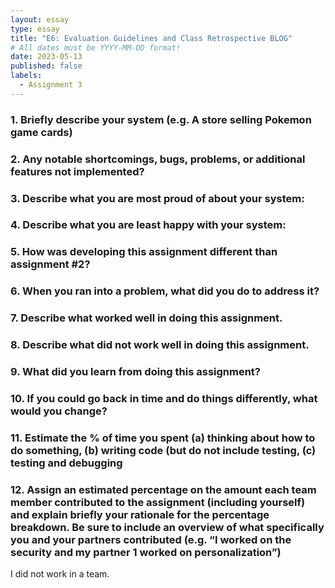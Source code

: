 ```yaml
---
layout: essay
type: essay
title: "E6: Evaluation Guidelines and Class Retrospective BLOG"
# All dates must be YYYY-MM-DD format!
date: 2023-05-13
published: false
labels:
  - Assignment 3
---
```


### 1. Briefly describe your system (e.g. A store selling Pokemon game cards)


### 2. Any notable shortcomings, bugs, problems, or additional features not implemented?


### 3. Describe what you are most proud of about your system:


### 4. Describe what you are least happy with your system:


### 5. How was developing this assignment different than assignment #2?


### 6. When you ran into a problem, what did you do to address it?


### 7. Describe what worked well in doing this assignment. 


### 8. Describe what did not work well in doing this assignment. 


### 9. What did you learn from doing this assignment?

### 10. If you could go back in time and do things differently, what would you change?

### 11. Estimate the % of time you spent (a) thinking about how to do something, (b) writing code (but do not include testing, (c) testing and debugging

### 12. Assign an estimated percentage on the amount each team member contributed to the assignment (including yourself) and explain briefly your rationale for the percentage breakdown. Be sure to include an overview of what specifically you and your partners contributed (e.g. “I worked on the security and my partner 1 worked on personalization”)

I did not work in a team. 
